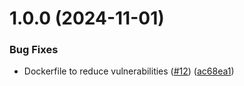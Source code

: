 # 1.0.0 (2024-11-01)

### Bug Fixes

- Dockerfile to reduce vulnerabilities ([#12](https://github.com/drackp2m/playsetonline/issues/12)) ([ac68ea1](https://github.com/drackp2m/playsetonline/commit/ac68ea1146d11323163c55616c9c9cb5d08e08f9))
